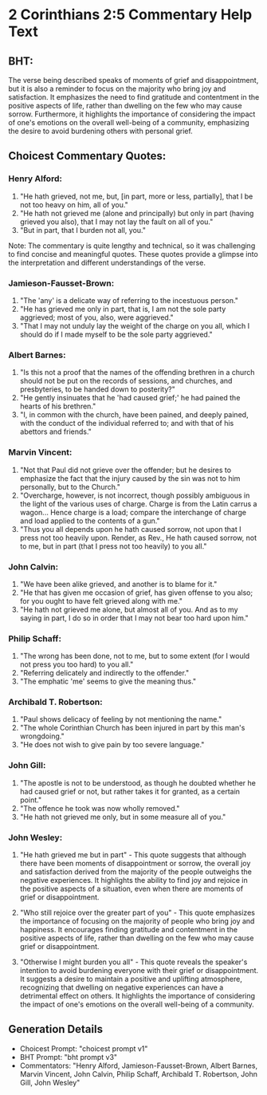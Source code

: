 # 2 Corinthians 2:5 Commentary Help Text

## BHT:
The verse being described speaks of moments of grief and disappointment, but it is also a reminder to focus on the majority who bring joy and satisfaction. It emphasizes the need to find gratitude and contentment in the positive aspects of life, rather than dwelling on the few who may cause sorrow. Furthermore, it highlights the importance of considering the impact of one's emotions on the overall well-being of a community, emphasizing the desire to avoid burdening others with personal grief.

## Choicest Commentary Quotes:
### Henry Alford:
1. "He hath grieved, not me, but, [in part, more or less, partially], that I be not too heavy on him, all of you."
2. "He hath not grieved me (alone and principally) but only in part (having grieved you also), that I may not lay the fault on all of you."
3. "But in part, that I burden not all, you."

Note: The commentary is quite lengthy and technical, so it was challenging to find concise and meaningful quotes. These quotes provide a glimpse into the interpretation and different understandings of the verse.

### Jamieson-Fausset-Brown:
1. "The 'any' is a delicate way of referring to the incestuous person."
2. "He has grieved me only in part, that is, I am not the sole party aggrieved; most of you, also, were aggrieved."
3. "That I may not unduly lay the weight of the charge on you all, which I should do if I made myself to be the sole party aggrieved."

### Albert Barnes:
1. "Is this not a proof that the names of the offending brethren in a church should not be put on the records of sessions, and churches, and presbyteries, to be handed down to posterity?"
2. "He gently insinuates that he 'had caused grief;' he had pained the hearts of his brethren."
3. "I, in common with the church, have been pained, and deeply pained, with the conduct of the individual referred to; and with that of his abettors and friends."

### Marvin Vincent:
1. "Not that Paul did not grieve over the offender; but he desires to emphasize the fact that the injury caused by the sin was not to him personally, but to the Church."
2. "Overcharge, however, is not incorrect, though possibly ambiguous in the light of the various uses of charge. Charge is from the Latin carrus a wagon... Hence charge is a load; compare the interchange of charge and load applied to the contents of a gun."
3. "Thus you all depends upon he hath caused sorrow, not upon that I press not too heavily upon. Render, as Rev., He hath caused sorrow, not to me, but in part (that I press not too heavily) to you all."

### John Calvin:
1. "We have been alike grieved, and another is to blame for it."
2. "He that has given me occasion of grief, has given offense to you also; for you ought to have felt grieved along with me."
3. "He hath not grieved me alone, but almost all of you. And as to my saying in part, I do so in order that I may not bear too hard upon him."

### Philip Schaff:
1. "The wrong has been done, not to me, but to some extent (for I would not press you too hard) to you all."
2. "Referring delicately and indirectly to the offender."
3. "The emphatic 'me' seems to give the meaning thus."

### Archibald T. Robertson:
1. "Paul shows delicacy of feeling by not mentioning the name."
2. "The whole Corinthian Church has been injured in part by this man's wrongdoing."
3. "He does not wish to give pain by too severe language."

### John Gill:
1. "The apostle is not to be understood, as though he doubted whether he had caused grief or not, but rather takes it for granted, as a certain point."
2. "The offence he took was now wholly removed."
3. "He hath not grieved me only, but in some measure all of you."

### John Wesley:
1. "He hath grieved me but in part" - This quote suggests that although there have been moments of disappointment or sorrow, the overall joy and satisfaction derived from the majority of the people outweighs the negative experiences. It highlights the ability to find joy and rejoice in the positive aspects of a situation, even when there are moments of grief or disappointment.

2. "Who still rejoice over the greater part of you" - This quote emphasizes the importance of focusing on the majority of people who bring joy and happiness. It encourages finding gratitude and contentment in the positive aspects of life, rather than dwelling on the few who may cause grief or disappointment.

3. "Otherwise I might burden you all" - This quote reveals the speaker's intention to avoid burdening everyone with their grief or disappointment. It suggests a desire to maintain a positive and uplifting atmosphere, recognizing that dwelling on negative experiences can have a detrimental effect on others. It highlights the importance of considering the impact of one's emotions on the overall well-being of a community.


## Generation Details
- Choicest Prompt: "choicest prompt v1"
- BHT Prompt: "bht prompt v3"
- Commentators: "Henry Alford, Jamieson-Fausset-Brown, Albert Barnes, Marvin Vincent, John Calvin, Philip Schaff, Archibald T. Robertson, John Gill, John Wesley"
